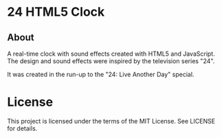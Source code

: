 # 24 HTML5 Clock
## About
A real-time clock with sound effects created with HTML5 and JavaScript. The design and sound effects were inspired by the television series "24".

It was created in the run-up to the "24: Live Another Day" special.

# License
This project is licensed under the terms of the MIT License. See LICENSE for details.
